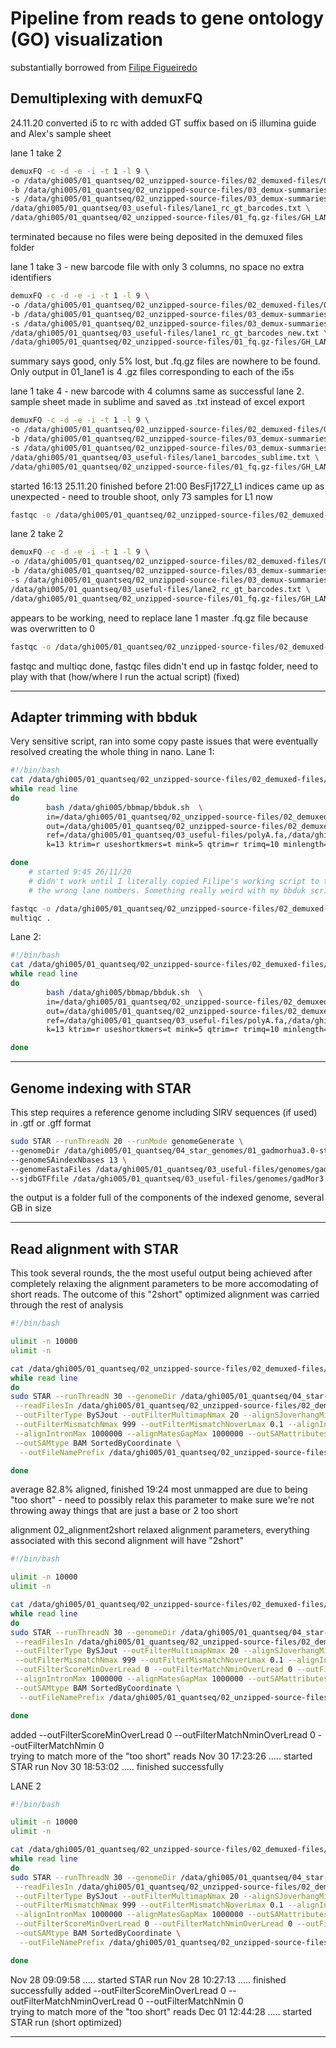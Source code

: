 # Pipeline from reads to gene ontology (GO) visualization
substantially borrowed from [Filipe Figueiredo](https://github.com/famfigueiredo/QuantSeq-January2020/blob/e8c15f31ae051790842a2ed34b26cc331d69428e/README.md)

## Demultiplexing with demuxFQ

24.11.20
converted i5 to rc with added GT suffix based on i5 illumina guide and Alex's sample sheet

lane 1 take 2
```bash
demuxFQ -c -d -e -i -t 1 -l 9 \
-o /data/ghi005/01_quantseq/02_unzipped-source-files/02_demuxed-files/01_lane1/ \
-b /data/ghi005/01_quantseq/02_unzipped-source-files/03_demux-summaries/lane1-read1-take2.lost.fq.gz \
-s /data/ghi005/01_quantseq/02_unzipped-source-files/03_demux-summaries/lane1-read1-take2.summary.txt \
/data/ghi005/01_quantseq/03_useful-files/lane1_rc_gt_barcodes.txt \
/data/ghi005/01_quantseq/02_unzipped-source-files/01_fq.gz-files/GH_LANE_1_FKDL202607271-1a_HF3N7CCX2_L7_1.fq.gz
```
terminated because no files were being deposited in the demuxed files folder


lane 1 take 3 - new barcode file with only 3 columns, no space no extra identifiers
```bash
demuxFQ -c -d -e -i -t 1 -l 9 \
-o /data/ghi005/01_quantseq/02_unzipped-source-files/02_demuxed-files/01_lane1/ \
-b /data/ghi005/01_quantseq/02_unzipped-source-files/03_demux-summaries/lane1-read1-take3.lost.fq.gz \
-s /data/ghi005/01_quantseq/02_unzipped-source-files/03_demux-summaries/lane1-read1-take3.summary.txt \
/data/ghi005/01_quantseq/03_useful-files/lane1_rc_gt_barcodes_new.txt \
/data/ghi005/01_quantseq/02_unzipped-source-files/01_fq.gz-files/GH_LANE_1_FKDL202607271-1a_HF3N7CCX2_L7_1.fq.gz
```
summary says good, only 5% lost, but .fq.gz files are nowhere to be found. Only output in 01_lane1
is 4 .gz files corresponding to each of the i5s

lane 1 take 4 - new barcode with 4 columns same as successful lane 2. sample sheet made in sublime and
saved as .txt instead of excel export
```bash
demuxFQ -c -d -e -i -t 1 -l 9 \
-o /data/ghi005/01_quantseq/02_unzipped-source-files/02_demuxed-files/01_lane1/ \
-b /data/ghi005/01_quantseq/02_unzipped-source-files/03_demux-summaries/lane1-read1-take4.lost.fq.gz \
-s /data/ghi005/01_quantseq/02_unzipped-source-files/03_demux-summaries/lane1-read1-take4.summary.txt \
/data/ghi005/01_quantseq/03_useful-files/lane1_barcodes_sublime.txt \
/data/ghi005/01_quantseq/02_unzipped-source-files/01_fq.gz-files/GH_LANE_1_FKDL202607271-1a_HF3N7CCX2_L7_1.fq.gz
```
started 16:13 25.11.20 finished before 21:00
BesFj1727_L1 indices came up as unexpected - need to trouble shoot, only 73 samples for L1 now
```bash
fastqc -o /data/ghi005/01_quantseq/02_unzipped-source-files/02_demuxed-files/01_lane1/fastqc -t 60 -f fastq *.fq.gz
```


lane 2 take 2
```bash
demuxFQ -c -d -e -i -t 1 -l 9 \
-o /data/ghi005/01_quantseq/02_unzipped-source-files/02_demuxed-files/02_lane2/ \
-b /data/ghi005/01_quantseq/02_unzipped-source-files/03_demux-summaries/lane2-read1-take2.lostreads.fq.gz \
-s /data/ghi005/01_quantseq/02_unzipped-source-files/03_demux-summaries/lane2-read1-take2.summary.txt \
/data/ghi005/01_quantseq/03_useful-files/lane2_rc_gt_barcodes.txt \
/data/ghi005/01_quantseq/02_unzipped-source-files/01_fq.gz-files/GH_LANE_2_FKDL202607272-1a_HF3MCCCX2_L6_1.fq.gz 
```
appears to be working, need to replace lane 1 master .fq.gz file because was overwritten to 0

```bash
fastqc -o /data/ghi005/01_quantseq/02_unzipped-source-files/02_demuxed-files/02_lane2/fastqc -t 60 -f fastq *.fq.gz
```
fastqc and multiqc done, fastqc files didn't end up in fastqc folder, need to play with that (how/where I run the actual script) (fixed)

---
## Adapter trimming with bbduk
Very sensitive script, ran into some copy paste issues that were eventually resolved creating the whole thing in nano.
Lane 1:
```bash
#!/bin/bash
cat /data/ghi005/01_quantseq/02_unzipped-source-files/02_demuxed-files/01_lane1/samplelist_nano_lane1.txt |
while read line
do
        bash /data/ghi005/bbmap/bbduk.sh  \
        in=/data/ghi005/01_quantseq/02_unzipped-source-files/02_demuxed-files/01_lane1/$line.fq.gz \
        out=/data/ghi005/01_quantseq/02_unzipped-source-files/02_demuxed-files/01_lane1/$line.clean.fq.gz \
        ref=/data/ghi005/01_quantseq/03_useful-files/polyA.fa,/data/ghi005/01_quantseq/03_useful-files/adapters.fa \
        k=13 ktrim=r useshortkmers=t mink=5 qtrim=r trimq=10 minlength=20

done
	# started 9:45 26/11/20
	# didn't work until I literally copied Filipe's working script to the lane 1 directory and just scratched out
	# the wrong lane numbers. Something really weird with my bbduk scripts in /03_useful-files/scripts

fastqc -o /data/ghi005/01_quantseq/02_unzipped-source-files/02_demuxed-files/01_lane1/clean -t 60 -f fastq *.fq.gz
multiqc .
```
Lane 2:
```bash
#!/bin/bash
cat /data/ghi005/01_quantseq/02_unzipped-source-files/02_demuxed-files/02_lane2/samplelist_lane2.txt |
while read line
do
        bash /data/ghi005/bbmap/bbduk.sh  \
        in=/data/ghi005/01_quantseq/02_unzipped-source-files/02_demuxed-files/02_lane2/$line.fq.gz \
        out=/data/ghi005/01_quantseq/02_unzipped-source-files/02_demuxed-files/02_lane2/$line.clean.fq.gz \
        ref=/data/ghi005/01_quantseq/03_useful-files/polyA.fa,/data/ghi005/01_quantseq/03_useful-files/adapters.fa \
        k=13 ktrim=r useshortkmers=t mink=5 qtrim=r trimq=10 minlength=20

done
```
---
## Genome indexing with STAR
This step requires a reference genome including SIRV sequences (if used) in .gtf or .gff format
```bash
sudo STAR --runThreadN 20 --runMode genomeGenerate \
--genomeDir /data/ghi005/01_quantseq/04_star_genomes/01_gadmorhua3.0-star \
--genomeSAindexNbases 13 \
--genomeFastaFiles /data/ghi005/01_quantseq/03_useful-files/genomes/gadMor3.0_SIRV-genomic.fasta \
--sjdbGTFfile /data/ghi005/01_quantseq/03_useful-files/genomes/gadMor3.0_SIRV-genomic.gtf |& tee genome-gen-out.txt
```
the output is a folder full of the components of the indexed genome, several GB in size

---
## Read alignment with STAR
This took several rounds, the the most useful output being achieved after completely relaxing the alignment parameters to be more accomodating of short reads.
The outcome of this "2short" optimized alignment was carried through the rest of analysis

```bash
#!/bin/bash

ulimit -n 10000
ulimit -n

cat /data/ghi005/01_quantseq/02_unzipped-source-files/02_demuxed-files/01_lane1/samplelist_nano_lane1.txt |
while read line
do
sudo STAR --runThreadN 30 --genomeDir /data/ghi005/01_quantseq/04_star-genomes/01_gadmorhua3.0-star --readFilesCommand zcat \
 --readFilesIn /data/ghi005/01_quantseq/02_unzipped-source-files/02_demuxed-files/01_lane1/clean/${line}.clean.fq.gz \
 --outFilterType BySJout --outFilterMultimapNmax 20 --alignSJoverhangMin 8 --alignSJDBoverhangMin 1 \
 --outFilterMismatchNmax 999 --outFilterMismatchNoverLmax 0.1 --alignIntronMin 20 \
 --alignIntronMax 1000000 --alignMatesGapMax 1000000 --outSAMattributes NH HI NM MD \
 --outSAMtype BAM SortedByCoordinate \
  --outFileNamePrefix /data/ghi005/01_quantseq/02_unzipped-source-files/02_demuxed-files/01_lane1/01_star-alignment-out/${line}_ |& tee starlog-lane1.txt \

done
```
average 82.8% aligned, finished 19:24
most unmapped are due to being "too short" - need to possibly relax this parameter to make sure we're not throwing away things
that are just a base or 2 too short

alignment 02_alignment2short
relaxed alignment parameters, everything associated with this second alignment will have "2short"
```bash
#!/bin/bash

ulimit -n 10000
ulimit -n

cat /data/ghi005/01_quantseq/02_unzipped-source-files/02_demuxed-files/01_lane1/samplelist_nano_lane1.txt |
while read line
do
sudo STAR --runThreadN 30 --genomeDir /data/ghi005/01_quantseq/04_star-genomes/01_gadmorhua3.0-star --readFilesCommand zcat \
 --readFilesIn /data/ghi005/01_quantseq/02_unzipped-source-files/02_demuxed-files/01_lane1/clean/${line}.clean.fq.gz \
 --outFilterType BySJout --outFilterMultimapNmax 20 --alignSJoverhangMin 8 --alignSJDBoverhangMin 1 \
 --outFilterMismatchNmax 999 --outFilterMismatchNoverLmax 0.1 --alignIntronMin 20 \
 --outFilterScoreMinOverLread 0 --outFilterMatchNminOverLread 0 --outFilterMatchNmin 0 \
 --alignIntronMax 1000000 --alignMatesGapMax 1000000 --outSAMattributes NH HI NM MD \
 --outSAMtype BAM SortedByCoordinate \
  --outFileNamePrefix /data/ghi005/01_quantseq/02_unzipped-source-files/02_demuxed-files/01_lane1/01_star-alignment-out/02_alignment2short/${line}_ |& tee starlog-lane1.txt \

done
```
added --outFilterScoreMinOverLread 0 --outFilterMatchNminOverLread 0 --outFilterMatchNmin 0 \
trying to match more of the "too short" reads
Nov 30 17:23:26 ..... started STAR run
Nov 30 18:53:02 ..... finished successfully

LANE 2

```bash
#!/bin/bash

ulimit -n 10000
ulimit -n

cat /data/ghi005/01_quantseq/02_unzipped-source-files/02_demuxed-files/02_lane2/samplelist_lane2.txt |
while read line
do
sudo STAR --runThreadN 30 --genomeDir /data/ghi005/01_quantseq/04_star-genomes/01_gadmorhua3.0-star --readFilesCommand zcat \
 --readFilesIn /data/ghi005/01_quantseq/02_unzipped-source-files/02_demuxed-files/02_lane2/clean/${line}.clean.fq.gz \
 --outFilterType BySJout --outFilterMultimapNmax 20 --alignSJoverhangMin 8 --alignSJDBoverhangMin 1 \
 --outFilterMismatchNmax 999 --outFilterMismatchNoverLmax 0.1 --alignIntronMin 20 \
 --alignIntronMax 1000000 --alignMatesGapMax 1000000 --outSAMattributes NH HI NM MD \
 --outFilterScoreMinOverLread 0 --outFilterMatchNminOverLread 0 --outFilterMatchNmin 0 \
 --outSAMtype BAM SortedByCoordinate \
  --outFileNamePrefix /data/ghi005/01_quantseq/02_unzipped-source-files/02_demuxed-files/02_lane2/01_star-alignment-out/02_alignment2short/${line}_ |& tee starlog-lane2.txt \

done
```
Nov 28 09:09:58 ..... started STAR run
Nov 28 10:27:13 ..... finished successfully
added --outFilterScoreMinOverLread 0 --outFilterMatchNminOverLread 0 --outFilterMatchNmin 0 \
trying to match more of the "too short" reads
Dec 01 12:44:28 ..... started STAR run (short optimized)

---
